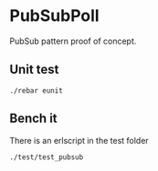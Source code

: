 PubSubPoll
==========

PubSub pattern proof of concept.

Unit test
---------

	./rebar eunit

Bench it
--------

There is an erlscript in the test folder

	./test/test_pubsub